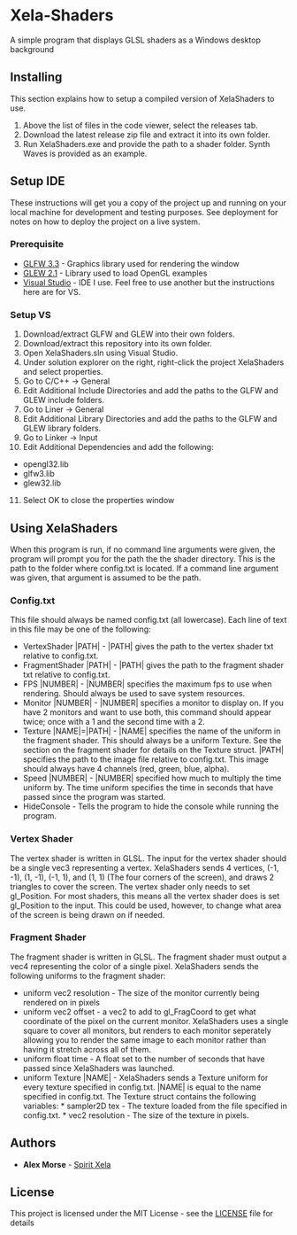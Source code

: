 # Xela-Shaders
A simple program that displays GLSL shaders as a Windows desktop background

## Installing

This section explains how to setup a compiled version of XelaShaders to use.

1. Above the list of files in the code viewer, select the releases tab.
2. Download the latest release zip file and extract it into its own folder.
3. Run XelaShaders.exe and provide the path to a shader folder. Synth Waves is provided as an example.

## Setup IDE

These instructions will get you a copy of the project up and running on your local machine for development and testing purposes. See deployment for notes on how to deploy the project on a live system.

### Prerequisite

* [GLFW 3.3](https://www.glfw.org) - Graphics library used for rendering the window
* [GLEW 2.1](http://glew.sourceforge.net/) - Library used to load OpenGL examples
* [Visual Studio](https://visualstudio.microsoft.com/) - IDE I use. Feel free to use another but the instructions here are for VS.

### Setup VS

1. Download/extract GLFW and GLEW into their own folders.
2. Download/extract this repository into its own folder.
3. Open XelaShaders.sln using Visual Studio.
4. Under solution explorer on the right, right-click the project XelaShaders and select properties.
5. Go to C/C++ -> General
6. Edit Additional Include Directories and add the paths to the GLFW and GLEW include folders.
7. Go to Liner -> General
8. Edit Additional Library Directories and add the paths to the GLFW and GLEW library folders.
9. Go to Linker -> Input
10. Edit Additional Dependencies and add the following:
  * opengl32.lib
  * glfw3.lib
  * glew32.lib
11. Select OK to close the properties window

## Using XelaShaders

When this program is run, if no command line arguments were given, the program will prompt you for the path the the shader directory.
This is the path to the folder where config.txt is located. If a command line argument was given, that argument is assumed to be the
path.

### Config.txt

This file should always be named config.txt (all lowercase). Each line of text in this file may be one of the following:
  * VertexShader |PATH|   - |PATH| gives the path to the vertex shader txt relative to config.txt.
  * FragmentShader |PATH| - |PATH| gives the path to the fragment shader txt relative to config.txt.
  * FPS |NUMBER|          - |NUMBER| specifies the maximum fps to use when rendering. Should always be used to save system resources.
  * Monitor |NUMBER|      - |NUMBER| specifies a monitor to display on. If you have 2 monitors and want to use both, this command
                            should appear twice; once with a 1 and the second time with a 2.
  * Texture |NAME|=|PATH| - |NAME| specifies the name of the uniform in the fragment shader. This should always be a uniform Texture.
                            See the section on the fragment shader for details on the Texture struct.
                            |PATH| specifies the path to the image file relative to config.txt. This image should always have 4
                            channels (red, green, blue, alpha).
  * Speed |NUMBER|        - |NUMBER| specified how much to multiply the time uniform by. The time uniform specifies the time in seconds
                            that have passed since the program was started.
  * HideConsole           - Tells the program to hide the console while running the program.

### Vertex Shader
The vertex shader is written in GLSL. The input for the vertex shader should be a single vec3 representing a vertex. XelaShaders sends 4 vertices, (-1, -1), (1, -1), (-1, 1), and (1, 1) (The four corners of the screen), and draws 2 triangles to cover the screen.
The vertex shader only needs to set gl_Position. For most shaders, this means all the vertex shader does is set gl_Position to the input. This could be used, however, to change what area of the screen is being drawn on if needed.

### Fragment Shader 
The fragment shader is written in GLSL. The fragment shader must output a vec4 representing the color of a single pixel. XelaShaders sends the following uniforms to the fragment shader:
  * uniform vec2 resolution - The size of the monitor currently being rendered on in pixels
  * uniform vec2 offset     - a vec2 to add to gl_FragCoord to get what coordinate of the pixel on the current monitor.
                              XelaShaders uses a single square to cover all monitors, but renders to each monitor seperately allowing
                              you to render the same image to each monitor rather than having it stretch across all of them.
  * uniform float time      - A float set to the number of seconds that have passed since XelaShaders was launched.
  * uniform Texture |NAME|  - XelaShaders sends a Texture uniform for every texture specified in config.txt.
                              |NAME| is equal to the name specified in config.txt.
                              The Texture struct contains the following variables:
                                * sampler2D tex   - The texture loaded from the file specified in config.txt.
                                * vec2 resolution - The size of the texture in pixels.

## Authors

* **Alex Morse** - [Spirit Xela](https://github.com/Spirit-Xela)

## License

This project is licensed under the MIT License - see the [LICENSE](LICENSE) file for details
